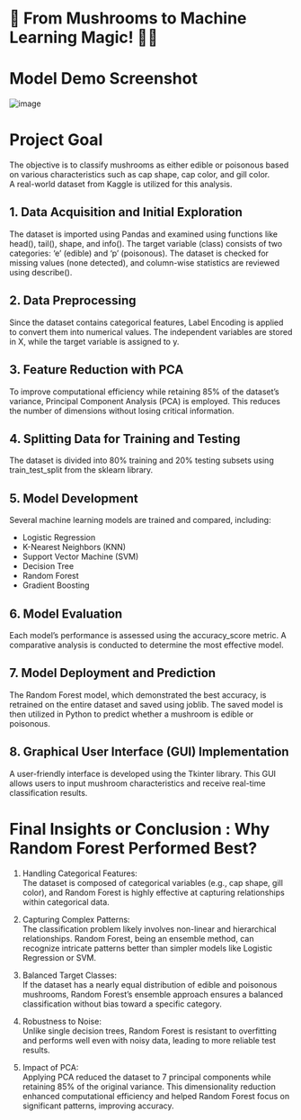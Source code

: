 # 🚀 From Mushrooms to Machine Learning Magic! 🍄🤖
# Model Demo Screenshot
![image](https://github.com/user-attachments/assets/4093e7d6-c2ea-42e4-9b87-f962d089079d)

# Project Goal
The objective is to classify mushrooms as either edible or poisonous based on various characteristics such as cap shape, cap color, and gill color.   
A real-world dataset from Kaggle is utilized for this analysis.

## 1. Data Acquisition and Initial Exploration
The dataset is imported using Pandas and examined using functions like head(), tail(), shape, and info(). The target variable (class) consists of two categories: ‘e’ (edible) and ‘p’ (poisonous). The dataset is checked for missing values (none detected), and column-wise statistics are reviewed using describe().

## 2. Data Preprocessing
Since the dataset contains categorical features, Label Encoding is applied to convert them into numerical values. The independent variables are stored in X, while the target variable is assigned to y.

## 3. Feature Reduction with PCA
To improve computational efficiency while retaining 85% of the dataset’s variance, Principal Component Analysis (PCA) is employed. This reduces the number of dimensions without losing critical information.

## 4. Splitting Data for Training and Testing
The dataset is divided into 80% training and 20% testing subsets using train_test_split from the sklearn library.

## 5. Model Development
Several machine learning models are trained and compared, including:    

- Logistic Regression  
- K-Nearest Neighbors (KNN)  
- Support Vector Machine (SVM)  
- Decision Tree  
- Random Forest  
- Gradient Boosting  

## 6. Model Evaluation
Each model’s performance is assessed using the accuracy_score metric. A comparative analysis is conducted to determine the most effective model.

## 7. Model Deployment and Prediction
The Random Forest model, which demonstrated the best accuracy, is retrained on the entire dataset and saved using joblib. The saved model is then utilized in Python to predict whether a mushroom is edible or poisonous.

## 8. Graphical User Interface (GUI) Implementation
A user-friendly interface is developed using the Tkinter library. This GUI allows users to input mushroom characteristics and receive real-time classification results.

# Final Insights or Conclusion : Why Random Forest Performed Best?
1. Handling Categorical Features:  
The dataset is composed of categorical variables (e.g., cap shape, gill color), and Random Forest is highly effective at capturing relationships within categorical data.  
  
2. Capturing Complex Patterns:  
The classification problem likely involves non-linear and hierarchical relationships. Random Forest, being an ensemble method, can recognize intricate patterns better than simpler models like Logistic Regression or SVM.  
  
3. Balanced Target Classes:      
If the dataset has a nearly equal distribution of edible and poisonous mushrooms, Random Forest’s ensemble approach ensures a balanced classification without bias toward a specific category.  

4. Robustness to Noise:  
Unlike single decision trees, Random Forest is resistant to overfitting and performs well even with noisy data, leading to more reliable test results.

5. Impact of PCA:  
Applying PCA reduced the dataset to 7 principal components while retaining 85% of the original variance. This dimensionality reduction enhanced computational efficiency and helped Random Forest focus on significant patterns, improving accuracy.
